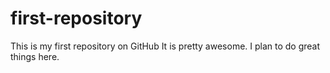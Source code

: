 # first-repository
This is my first repository on GitHub
It is pretty awesome. I plan to do great things here.
